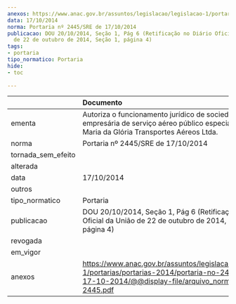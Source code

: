 ```yaml
---
anexos: https://www.anac.gov.br/assuntos/legislacao/legislacao-1/portarias/portarias-2014/portaria-no-2445-sre-de-17-10-2014/@@display-file/arquivo_norma/PA2014-2445.pdf
data: 17/10/2014
norma: Portaria nº 2445/SRE de 17/10/2014
publicacao: DOU 20/10/2014, Seção 1, Pág 6 (Retificação no Diário Oficial da União
  de 22 de outubro de 2014, Seção 1, página 4)
tags:
- portaria
tipo_normatico: Portaria
hide: 
- toc 
 
---
```


|                    | Documento                                                                                                                                                         |
|:-------------------|:------------------------------------------------------------------------------------------------------------------------------------------------------------------|
| ementa             | Autoriza o funcionamento jurídico de sociedade empresária de serviço aéreo público especializado - Maria da Glória Transportes Aéreos Ltda.                       |
| norma              | Portaria nº 2445/SRE de 17/10/2014                                                                                                                                |
| tornada_sem_efeito |                                                                                                                                                                   |
| alterada           |                                                                                                                                                                   |
| data               | 17/10/2014                                                                                                                                                        |
| outros             |                                                                                                                                                                   |
| tipo_normatico     | Portaria                                                                                                                                                          |
| publicacao         | DOU 20/10/2014, Seção 1, Pág 6 (Retificação no Diário Oficial da União de 22 de outubro de 2014, Seção 1, página 4)                                               |
| revogada           |                                                                                                                                                                   |
| em_vigor           |                                                                                                                                                                   |
| anexos             | https://www.anac.gov.br/assuntos/legislacao/legislacao-1/portarias/portarias-2014/portaria-no-2445-sre-de-17-10-2014/@@display-file/arquivo_norma/PA2014-2445.pdf |